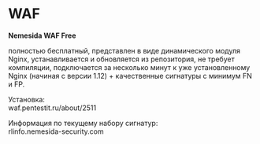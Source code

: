 WAF
===

**Nemesida WAF Free** 

полностью бесплатный, представлен в виде динамического модуля Nginx, устанавливается и обновляется из репозитория, не требует компиляции, подключается за несколько минут к уже установленному Nginx (начиная с версии 1.12) + качественные сигнатуры с минимум FN и FP.

Установка:   
waf.pentestit.ru/about/2511  

Информация по текущему набору сигнатур:   
rlinfo.nemesida-security.com
